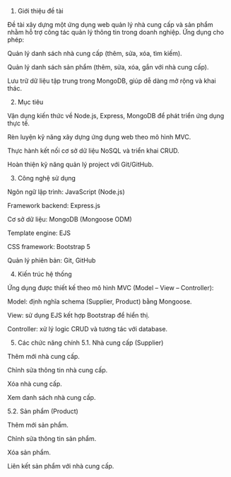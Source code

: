 1. Giới thiệu đề tài

Đề tài xây dựng một ứng dụng web quản lý nhà cung cấp và sản phẩm nhằm hỗ trợ công tác quản lý thông tin trong doanh nghiệp.
Ứng dụng cho phép:

Quản lý danh sách nhà cung cấp (thêm, sửa, xóa, tìm kiếm).

Quản lý danh sách sản phẩm (thêm, sửa, xóa, gắn với nhà cung cấp).

Lưu trữ dữ liệu tập trung trong MongoDB, giúp dễ dàng mở rộng và khai thác.

2. Mục tiêu

Vận dụng kiến thức về Node.js, Express, MongoDB để phát triển ứng dụng thực tế.

Rèn luyện kỹ năng xây dựng ứng dụng web theo mô hình MVC.

Thực hành kết nối cơ sở dữ liệu NoSQL và triển khai CRUD.

Hoàn thiện kỹ năng quản lý project với Git/GitHub.

3. Công nghệ sử dụng

Ngôn ngữ lập trình: JavaScript (Node.js)

Framework backend: Express.js

Cơ sở dữ liệu: MongoDB (Mongoose ODM)

Template engine: EJS

CSS framework: Bootstrap 5

Quản lý phiên bản: Git, GitHub

4. Kiến trúc hệ thống

Ứng dụng được thiết kế theo mô hình MVC (Model – View – Controller):

Model: định nghĩa schema (Supplier, Product) bằng Mongoose.

View: sử dụng EJS kết hợp Bootstrap để hiển thị.

Controller: xử lý logic CRUD và tương tác với database.

5. Các chức năng chính
5.1. Nhà cung cấp (Supplier)

Thêm mới nhà cung cấp.

Chỉnh sửa thông tin nhà cung cấp.

Xóa nhà cung cấp.

Xem danh sách nhà cung cấp.

5.2. Sản phẩm (Product)

Thêm mới sản phẩm.

Chỉnh sửa thông tin sản phẩm.

Xóa sản phẩm.

Liên kết sản phẩm với nhà cung cấp.
